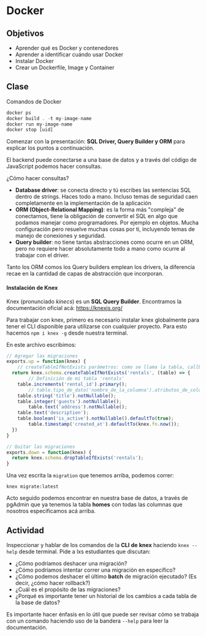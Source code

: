 # Docker

## Objetivos

- Aprender qué es Docker y contenedores
- Aprender a identificar cuándo usar Docker
- Instalar Docker
- Crear un Dockerfile, Image y Container

## Clase

Comandos de Docker

```javascript
docker ps
docker build . -t my-image-name
docker run my-image-name
docker stop [uid]
```


Comenzar con la presentación: **SQL Driver, Query Builder y ORM** para explicar los puntos a continuación.

El backend puede conectarse a una base de datos y a través del código de JavaScript podemos hacer consultas.

¿Cómo hacer consultas?

- **Database driver**: se conecta directo y tú escribes las sentencias SQL dentro de strings. Haces todo a mano. Incluso temas de seguridad caen completamente en la implementación de la aplicación
- **ORM (Object-Relational Mapping)**: es la forma más "compleja" de conectarnos, tiene la obligación de convertir el SQL en algo que podamos manejar como programadores. Por ejemplo en objetos. Mucha configuración pero resuelve muchas cosas por ti, incluyendo temas de manejo de conexiones y seguridad.
- **Query builder**: no tiene tantas abstracciones como ocurre en un ORM, pero no requiere hacer absolutamente todo a mano como ocurre al trabajar con el driver.

Tanto los ORM comos los Query builders emplean los drivers, la diferencia recae en la cantidad de capas de abstracción que incorporan.

#### Instalación de Knex

Knex (pronunciado *kinecs*) es un **SQL Query Builder**. Encontramos la documentación oficial acá: https://knexjs.org/

Para trabajar con knex, primero es necesario instalar knex globalmente para tener el CLI disponible para utilizarse con cualquier proyecto. Para esto hacemos  `npm i knex -g` desde nuestra terminal.


En este archivo escribimos:

```JavaScript
// Agregar las migraciones
exports.up = function(knex) {
	// createTableIfNotExists parámetros: como se llama la tabla, callback
  return knex.schema.createTableIfNotExists('rentals', (table) => {
		// Definición de mi tabla 'rentals'
    table.increments('rental_id').primary();
		// table.tipo_de_dato('nombre_de_la_columna').atributos_de_columna
    table.string('title').notNullable();
    table.integer('guests').notNullable();
		table.text('address').notNullable();
    table.text('description');
    table.boolean('is_active').notNullable().defaultTo(true);
		table.timestamp('created_at').defaultTo(knex.fn.now());
  })
}

// Quitar las migraciones
exports.down = function(knex) {
  return knex.schema.dropTableIfExists('rentals');
} 
```

Una vez escrita la `migration` que tenemos arriba, podemos correr:

`knex migrate:latest` 

Acto seguido podemos encontrar en nuestra base de datos, a través de pgAdmin que ya tenemos la tabla **homes** con todas las columnas que nosotros especificamos acá arriba.

## Actividad

Inspeccionar y hablar de los comandos de la **CLI** **de** **knex** haciendo `knex --help` desde terminal. Pide a lxs estudiantes que discutan:

- ¿Cómo podríamos deshacer una migración?
- ¿Cómo podríamos intentar correr una migración en específico?
- ¿Cómo podemos deshacer el último **batch** de migración ejecutado? (Es decir, ¿cómo hacer rollback?)
- ¿Cuál es el propósito de las migraciones?
- ¿Porqué es importante tener un historial de los cambios a cada tabla de la base de datos?

Es importante hacer énfasis en lo útil que puede ser revisar cómo se trabaja con un comando haciendo uso de la bandera `--help` para leer la documentación.
